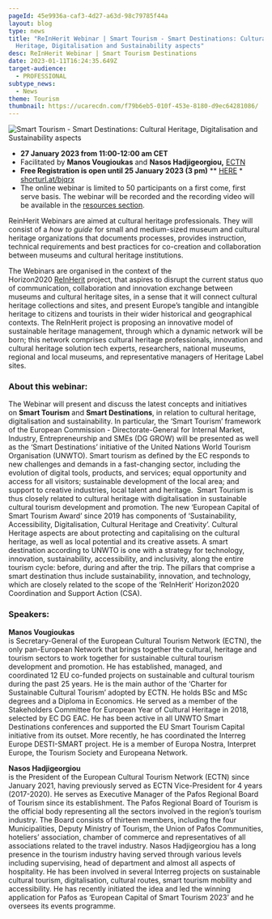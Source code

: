 ```yaml
---
pageId: 45e9936a-caf3-4d27-a63d-98c79785f44a
layout: blog
type: news
title: "ReInHerit Webinar | Smart Tourism - Smart Destinations: Cultural
  Heritage, Digitalisation and Sustainability aspects"
desc: ReInHerit Webinar | Smart Tourism Destinations
date: 2023-01-11T16:24:35.649Z
target-audience:
  - PROFESSIONAL
subtype_news:
  - News
theme: Tourism
thumbnail: https://ucarecdn.com/f79b6eb5-010f-453e-8180-d9ec64281086/
---
```

![Smart Tourism - Smart Destinations: Cultural Heritage, Digitalisation and Sustainability aspects](https://ucarecdn.com/0ce6398d-f135-4df5-b47e-5471115398dc/ "Smart Tourism - Smart Destinations: Cultural Heritage, Digitalisation and Sustainability aspects")

* **27 January 2023 from 11:00-12:00 am CET** 
* Facilitated by **Manos Vougioukas** and **Nasos Hadjigeorgiou,** [ECTN](https://www.culturaltourism-network.eu) 
* **Free Registration is open until 25 January 2023 (3 pm)** \*\* [HERE](https://docs.google.com/forms/d/e/1FAIpQLSdW-AFmAdqFDltIyBzS8otz8qdgLBBQfC9dfSfgcPHmalmmcw/viewform) *\
  [shorturl.at/bjqrx](http://shorturl.at/bjqrx)
* The online webinar is limited to 50 participants on a first come, first serve basis. The webinar will be recorded and the recording video will be available in the [resources section](https://reinherit-hub.eu/webinars).

ReinHerit Webinars are aimed at cultural heritage professionals. They will consist of a *how to guide* for small and medium-sized museum and cultural heritage organizations that documents processes, provides instruction, technical requirements and best practices for co-creation and collaboration between museums and cultural heritage institutions.

The Webinars are organised in the context of the  Horizon2020 [ReInHerit](https://www.reinherit.eu) project, that aspires to disrupt the current status quo of communication, collaboration and innovation exchange between museums and cultural heritage sites, in a sense that it will connect cultural heritage collections and sites, and present Europe’s tangible and intangible heritage to citizens and tourists in their wider historical and geographical contexts. The ReInHerit project is proposing an innovative model of sustainable heritage management, through which a dynamic network will be born; this network comprises cultural heritage professionals, innovation and cultural heritage solution tech experts, researchers, national museums, regional and local museums, and representative managers of Heritage Label sites. 

### About this webinar:

The Webinar will present and discuss the latest concepts and initiatives on **Smart Tourism** and **Smart Destinations**, in relation to cultural heritage, digitalisation and sustainability. In particular, the ‘Smart Tourism’ framework of the European Commission - Directorate-General for Internal Market, Industry, Entrepreneurship and SMEs (DG GROW) will be presented as well as the ‘Smart Destinations’ initiative of the United Nations World Tourism Organisation (UNWTO). Smart tourism as defined by the EC responds to new challenges and demands in a fast-changing sector, including the evolution of digital tools, products, and services; equal opportunity and access for all visitors; sustainable development of the local area; and support to creative industries, local talent and heritage.  Smart Tourism is thus closely related to cultural heritage with digitalisation in sustainable cultural tourism development and promotion. The new ‘European Capital of Smart Tourism Award’ since 2019 has components of ‘Sustainability, Accessibility, Digitalisation, Cultural Heritage and Creativity’. Cultural Heritage aspects are about protecting and capitalising on the cultural heritage, as well as local potential and its creative assets. A smart destination according to UNWTO is one with a strategy for technology, innovation, sustainability, accessibility, and inclusivity, along the entire tourism cycle: before, during and after the trip. The pillars that comprise a smart destination thus include sustainability, innovation, and technology, which are closely related to the scope of the ‘ReInHerit’ Horizon2020 Coordination and Support Action (CSA).

### Speakers:

**Manos Vougioukas**\
is Secretary-General of the European Cultural Tourism Network (ECTN), the only pan-European Network that brings together the cultural, heritage and tourism sectors to work together for sustainable cultural tourism development and promotion. He has established, managed, and coordinated 12 EU co-funded projects on sustainable and cultural tourism during the past 25 years. He is the main author of the ‘Charter for Sustainable Cultural Tourism’ adopted by ECTN. He holds BSc and MSc degrees and a Diploma in Economics. He served as a member of the Stakeholders Committee for European Year of Cultural Heritage in 2018, selected by EC DG EAC. He has been active in all UNWTO Smart Destinations conferences and supported the EU Smart Tourism Capital initiative from its outset. More recently, he has coordinated the Interreg Europe DESTI-SMART project. He is a member of Europa Nostra, Interpret Europe, the Tourism Society and Europeana Network.

**Nasos Hadjigeorgiou** \
is the President of the European Cultural Tourism Network (ECTN) since January 2021, having previously served as ECTN Vice-President for 4 years (2017-2020). He serves as Executive Manager of the Pafos Regional Board of Tourism since its establishment. The Pafos Regional Board of Tourism is the official body representing all the sectors involved in the region’s tourism industry. The Board consists of thirteen members, including the four Municipalities, Deputy Ministry of Tourism, the Union of Pafos Communities, hoteliers’ association, chamber of commerce and representatives of all associations related to the travel industry. Nasos Hadjigeorgiou has a long presence in the tourism industry having served through various levels including supervising, head of department and almost all aspects of hospitality. He has been involved in several Interreg projects on sustainable cultural tourism, digitalisation, cultural routes, smart tourism mobility and accessibility. He has recently initiated the idea and led the winning application for Pafos as ‘European Capital of Smart Tourism 2023’ and he oversees its events programme.